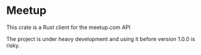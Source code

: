 # Meetup

This crate is a Rust client for the meetup.com API

The project is under heavy development and using it before version 1.0.0 is risky.
